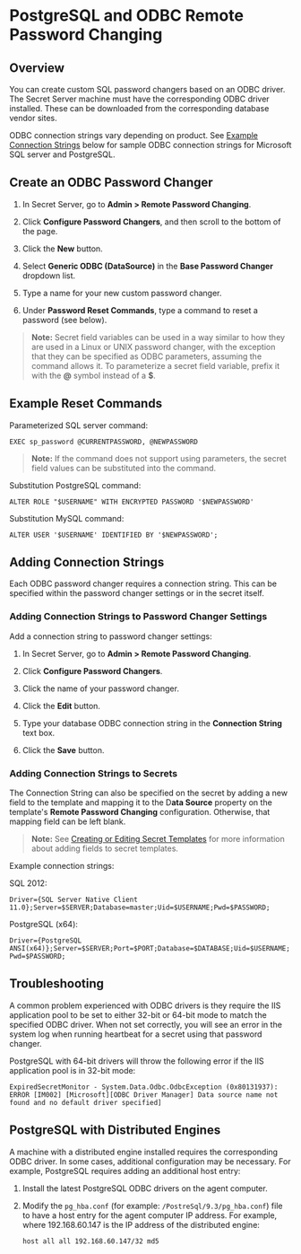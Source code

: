 [title]: # (PostgreSQL and ODBC Remote Password Changing)
[tags]: # (Remote Password Changing, PostgreSQL, odbc)
[priority]: # (1000)

# PostgreSQL and ODBC Remote Password Changing

## Overview

You can create custom SQL password changers based on an ODBC driver. The Secret Server machine must have the corresponding ODBC driver installed. These can be downloaded from the corresponding database vendor sites.

ODBC connection strings vary depending on product. See [Example Connection Strings](#example-connection-strings) below for sample ODBC connection strings for Microsoft SQL server and PostgreSQL.

## Create an ODBC Password Changer

1. In Secret Server, go to **Admin \> Remote Password Changing**.

2. Click **Configure Password Changers**, and then scroll to the bottom of the page.
2. Click the **New** button.

3. Select **Generic ODBC (DataSource)** in the **Base Password Changer** dropdown list.
3. Type a name for your new custom password changer.

4. Under **Password Reset Commands**, type a command to reset a password (see below).

> **Note:**  Secret field variables can be used in a way similar to how they are used in a Linux or UNIX password changer, with the exception that they can be specified as ODBC parameters, assuming the command allows it. To parameterize a secret field variable, prefix it with the **@** symbol instead of a **$**.

## Example Reset Commands

Parameterized SQL server command:

`EXEC sp_password @CURRENTPASSWORD, @NEWPASSWORD` 

> **Note:**  If the command does not support using parameters, the secret field values can be substituted into the command.

Substitution PostgreSQL command:

`ALTER ROLE "$USERNAME" WITH ENCRYPTED PASSWORD '$NEWPASSWORD'`


Substitution MySQL command:

`ALTER USER '$USERNAME' IDENTIFIED BY '$NEWPASSWORD';`

##  Adding Connection Strings

Each ODBC password changer requires a connection string. This can be specified within the password changer settings or in the secret itself.

### Adding Connection Strings to Password Changer Settings

Add a connection string to password changer settings:

1. In Secret Server, go to **Admin \> Remote Password Changing**.
1. Click **Configure Password Changers**.

2. Click the name of your password changer.
2. Click the **Edit** button.

3. Type your database ODBC connection string in the **Connection String** text box.
3. Click the **Save** button.

### Adding Connection Strings to Secrets

The Connection String can also be specified on the secret by adding a new field to the template and mapping it to the D**ata Source** property on the template's **Remote Password Changing** configuration. Otherwise, that mapping field can be left blank.

> **Note:** See [Creating or Editing Secret Templates](../../secret-templates/managing-secret-templates/creating-or-editing-secret-templates/index.md) for more information about adding fields to secret templates.

Example connection strings:

SQL 2012:

`Driver={SQL Server Native Client 11.0};Server=$SERVER;Database=master;Uid=$USERNAME;Pwd=$PASSWORD;`

PostgreSQL (x64):

`Driver={PostgreSQL ANSI(x64)};Server=$SERVER;Port=$PORT;Database=$DATABASE;Uid=$USERNAME;Pwd=$PASSWORD;`

## Troubleshooting

A common problem experienced with ODBC drivers is they require the IIS application pool to be set to either 32-bit or 64-bit mode to match the specified ODBC driver. When not set correctly, you will see an error in the system log when running heartbeat for a secret using that password changer.

PostgreSQL with 64-bit drivers will throw the following error if the IIS application pool is in 32-bit mode:

`ExpiredSecretMonitor - System.Data.Odbc.OdbcException (0x80131937): ERROR [IM002] [Microsoft][ODBC Driver Manager] Data source name not found and no default driver specified]`

## PostgreSQL with Distributed Engines

A machine with a distributed engine installed requires the corresponding ODBC driver. In some cases, additional configuration may be necessary. For example, PostgreSQL requires adding an additional host entry:

1. Install the latest PostgreSQL ODBC drivers on the agent computer.

2. Modify the `pg_hba.conf` (for example: `/PostreSql/9.3/pg_hba.conf`) file to have a host entry for the agent computer IP address. For example, where 192.168.60.147 is the IP address of the distributed engine:

   `host all all 192.168.60.147/32 md5`

 